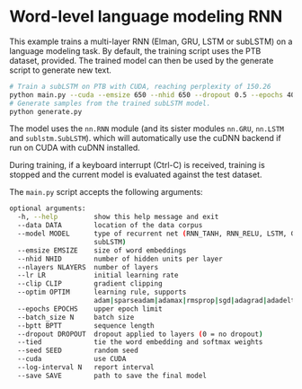# Word-level language modeling RNN

This example trains a multi-layer RNN (Elman, GRU, LSTM or subLSTM) on a language modeling task.
By default, the training script uses the PTB dataset, provided.
The trained model can then be used by the generate script to generate new text.

```bash
# Train a subLSTM on PTB with CUDA, reaching perplexity of 150.26
python main.py --cuda --emsize 650 --nhid 650 --dropout 0.5 --epochs 40
# Generate samples from the trained subLSTM model.
python generate.py
```

The model uses the `nn.RNN` module (and its sister modules `nn.GRU`, `nn.LSTM` and `sublstm.SubLSTM`).
which will automatically use the cuDNN backend if run on CUDA with cuDNN installed.

During training, if a keyboard interrupt (Ctrl-C) is received,
training is stopped and the current model is evaluated against the test dataset.

The `main.py` script accepts the following arguments:

```bash
optional arguments:
  -h, --help         show this help message and exit
  --data DATA        location of the data corpus
  --model MODEL      type of recurrent net (RNN_TANH, RNN_RELU, LSTM, GRU,
                     subLSTM)
  --emsize EMSIZE    size of word embeddings
  --nhid NHID        number of hidden units per layer
  --nlayers NLAYERS  number of layers
  --lr LR            initial learning rate
  --clip CLIP        gradient clipping
  --optim OPTIM      learning rule, supports
                     adam|sparseadam|adamax|rmsprop|sgd|adagrad|adadelta
  --epochs EPOCHS    upper epoch limit
  --batch_size N     batch size
  --bptt BPTT        sequence length
  --dropout DROPOUT  dropout applied to layers (0 = no dropout)
  --tied             tie the word embedding and softmax weights
  --seed SEED        random seed
  --cuda             use CUDA
  --log-interval N   report interval
  --save SAVE        path to save the final model
```
